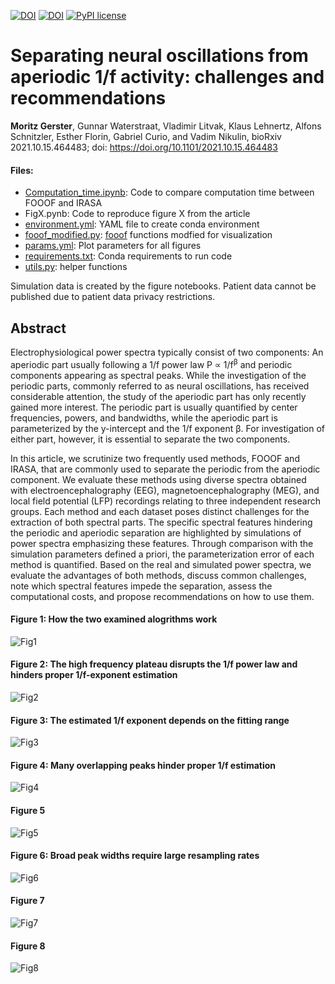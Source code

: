 [![DOI](https://img.shields.io/badge/Preprint-Gerster%20et%20al.%202021-brightgreen)](https://doi.org/10.1101/2021.10.15.464483)
[![DOI](https://img.shields.io/badge/python-3.9-blue)](https://doi.org/10.1063/5.0021420)
[![PyPI license](https://img.shields.io/pypi/l/ansicolortags.svg)](https://pypi.python.org/pypi/ansicolortags/)

# Separating neural oscillations from aperiodic 1/f activity: challenges and recommendations 
**Moritz Gerster**, Gunnar Waterstraat, Vladimir Litvak, Klaus Lehnertz, Alfons Schnitzler, Esther Florin, Gabriel Curio, and Vadim Nikulin, bioRxiv 2021.10.15.464483; doi: https://doi.org/10.1101/2021.10.15.464483

#### Files:
- [Computation_time.ipynb](/Computation_time.ipynb): Code to compare computation time between FOOOF and IRASA
- FigX.pynb: Code to reproduce figure X from the article
- [environment.yml](environment.yml): YAML file to create conda environment
- [fooof_modified.py](fooof_modified.py): [fooof](https://github.com/fooof-tools/fooof) functions modfied for visualization
- [params.yml](params.yml): Plot parameters for all figures
- [requirements.txt](requirements.txt): Conda requirements to run code
- [utils.py](utils.py): helper functions

Simulation data is created by the figure notebooks.
Patient data cannot be published due to patient data privacy restrictions.

## Abstract

Electrophysiological power spectra typically consist of two components: An aperiodic part usually following a 1/f power law P &Proportional; 1/f<sup>&beta;</sup> and periodic components appearing as spectral peaks. While the investigation of the periodic parts, commonly referred to as neural oscillations, has received considerable attention, the study of the aperiodic part has only recently gained more interest. The periodic part is usually quantified by center frequencies, powers, and bandwidths, while the aperiodic part is parameterized by the y-intercept and the 1/f exponent &beta;. For investigation of either part, however, it is essential to separate the two components.

In this article, we scrutinize two frequently used methods, FOOOF and IRASA, that are commonly used to separate the periodic from the aperiodic component. We evaluate these methods using diverse spectra obtained with electroencephalography (EEG), magnetoencephalography (MEG), and local field potential (LFP) recordings relating to three independent research groups. Each method and each dataset poses distinct challenges for the extraction of both spectral parts. The specific spectral features hindering the periodic and aperiodic separation are highlighted by simulations of power spectra emphasizing these features. Through comparison with the simulation parameters defined a priori, the parameterization error of each method is quantified. Based on the real and simulated power spectra, we evaluate the advantages of both methods, discuss common challenges, note which spectral features impede the separation, assess the computational costs, and propose recommendations on how to use them. 

#### Figure 1: How the two examined alogrithms work
![Fig1](https://user-images.githubusercontent.com/45031224/136661949-bf33a4af-832f-450b-b9bc-d410729ee35f.png)
#### Figure 2: The high frequency plateau disrupts the 1/f power law and hinders proper 1/f-exponent estimation
![Fig2](https://user-images.githubusercontent.com/45031224/136662000-c795386f-c54c-40d9-b89b-95509fa618fb.png)
#### Figure 3: The estimated 1/f exponent depends on the fitting range
![Fig3](https://user-images.githubusercontent.com/45031224/136662003-bf32fb77-a9b9-400a-b472-9daca911a0f0.png)
#### Figure 4: Many overlapping peaks hinder proper 1/f estimation
![Fig4](https://user-images.githubusercontent.com/45031224/136662007-a1ef4cad-b90f-4519-be02-511168f0d9d7.png)
#### Figure 5
![Fig5](https://user-images.githubusercontent.com/45031224/136662010-dd9e46b5-88e5-4d81-848c-ade800d05bf5.png)
#### Figure 6: Broad peak widths require large resampling rates
![Fig6](https://user-images.githubusercontent.com/45031224/136662011-8d915f5c-ce1a-45c2-9bd2-655936c68a17.png)
#### Figure 7
![Fig7](https://user-images.githubusercontent.com/45031224/136662016-b0a1f5d7-c603-44bb-9f78-24c3face961f.png)
#### Figure 8
![Fig8](https://user-images.githubusercontent.com/45031224/136662019-6fb6557e-6b00-49cd-9b06-2037d762a003.png)
